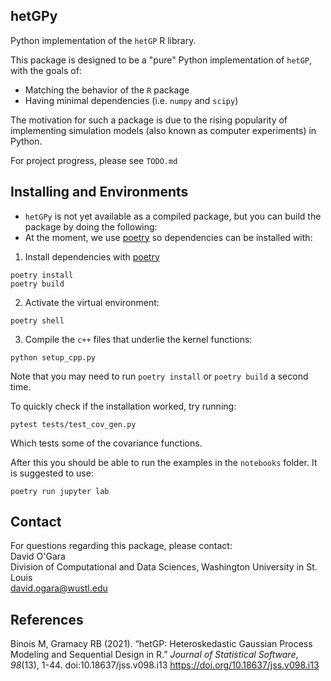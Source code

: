 ## hetGPy

Python implementation of the `hetGP` R library.

This package is designed to be a "pure" Python implementation of `hetGP`, with the goals of:
*	Matching the behavior of the `R` package
*	Having minimal dependencies (i.e. `numpy` and `scipy`)

The motivation for such a package is due to the rising popularity of implementing simulation models (also known as computer experiments) in Python. 

For project progress, please see `TODO.md`

## Installing and Environments

* `hetGPy` is not yet available as a compiled package, but you can build the package by doing the following:
* At the moment, we use [poetry](https://python-poetry.org/) so dependencies can be installed with:

1. Install dependencies with [poetry](https://python-poetry.org/)
```
poetry install
poetry build
```
2. Activate the virtual environment:
```
poetry shell
```

3. Compile the `c++` files that underlie the kernel functions:

```
python setup_cpp.py
```

Note that you may need to run `poetry install` or `poetry build` a second time.

To quickly check if the installation worked, try running:
```
pytest tests/test_cov_gen.py
```

Which tests some of the covariance functions.

After this you should be able to run the examples in the `notebooks` folder. It is suggested to use:
```
poetry run jupyter lab
```

## Contact
For questions regarding this package, please contact:  
David O'Gara  
Division of Computational and Data Sciences, Washington University in St. Louis  
david.ogara@wustl.edu

## References

Binois M, Gramacy RB (2021). “hetGP: Heteroskedastic Gaussian Process Modeling and Sequential Design in R.” _Journal of Statistical Software_,
  *98*(13), 1-44. doi:10.18637/jss.v098.i13 <https://doi.org/10.18637/jss.v098.i13>